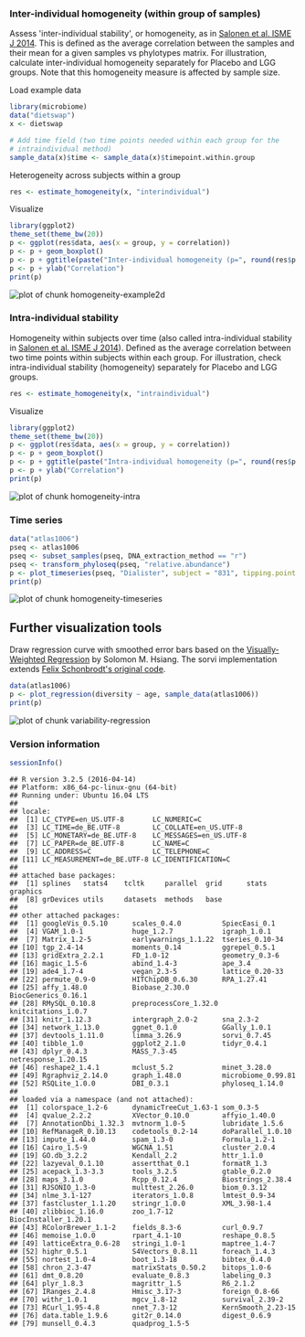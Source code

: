 ### Inter-individual homogeneity (within group of samples)

Assess 'inter-individual stability', or homogeneity, as in [Salonen et al. ISME J 2014](http://www.nature.com/ismej/journal/v8/n11/full/ismej201463a.html). This is defined as the average correlation between the samples and their mean for a given samples vs phylotypes matrix. For illustration, calculate inter-individual homogeneity separately for Placebo and LGG groups. Note that this homogeneity measure is affected by sample size.

Load example data


```r
library(microbiome)
data("dietswap")
x <- dietswap

# Add time field (two time points needed within each group for the 
# intraindividual method)
sample_data(x)$time <- sample_data(x)$timepoint.within.group
```


Heterogeneity across subjects within a group


```r
res <- estimate_homogeneity(x, "interindividual")
```


Visualize


```r
library(ggplot2)
theme_set(theme_bw(20))
p <- ggplot(res$data, aes(x = group, y = correlation))
p <- p + geom_boxplot()
p <- p + ggtitle(paste("Inter-individual homogeneity (p=", round(res$p.value, 6), ")", sep = ""))
p <- p + ylab("Correlation")
print(p)
```

![plot of chunk homogeneity-example2d](figure/homogeneity-example2d-1.png)


### Intra-individual stability

Homogeneity within subjects over time (also called intra-individual stability in [Salonen et al. ISME J 2014](http://www.nature.com/ismej/journal/v8/n11/full/ismej201463a.html)). Defined as the average correlation between two time points within subjects within each group. For illustration, check intra-individual stability (homogeneity) separately for Placebo and LGG groups.


```r
res <- estimate_homogeneity(x, "intraindividual")
```


Visualize


```r
library(ggplot2)
theme_set(theme_bw(20))
p <- ggplot(res$data, aes(x = group, y = correlation))
p <- p + geom_boxplot()
p <- p + ggtitle(paste("Intra-individual homogeneity (p=", round(res$p.value, 6), ")"))
p <- p + ylab("Correlation")
print(p)
```

![plot of chunk homogeneity-intra](figure/homogeneity-intra-1.png)


### Time series


```r
data("atlas1006")
pseq <- atlas1006
pseq <- subset_samples(pseq, DNA_extraction_method == "r")
pseq <- transform_phyloseq(pseq, "relative.abundance")
p <- plot_timeseries(pseq, "Dialister", subject = "831", tipping.point = 0.5)
print(p)
```

![plot of chunk homogeneity-timeseries](figure/homogeneity-timeseries-1.png)


## Further visualization tools

Draw regression curve with smoothed error bars based on
the [Visually-Weighted Regression](http://www.fight-entropy.com/2012/07/visually-weighted-regression.html) by Solomon M. Hsiang. The sorvi implementation extends [Felix Schonbrodt's original code](http://www.nicebread.de/visually-weighted-watercolor-plots-new-variants-please-vote/).


```r
data(atlas1006)
p <- plot_regression(diversity ~ age, sample_data(atlas1006))
print(p)
```

![plot of chunk variability-regression](figure/variability-regression-1.png)

### Version information


```r
sessionInfo()
```

```
## R version 3.2.5 (2016-04-14)
## Platform: x86_64-pc-linux-gnu (64-bit)
## Running under: Ubuntu 16.04 LTS
## 
## locale:
##  [1] LC_CTYPE=en_US.UTF-8       LC_NUMERIC=C              
##  [3] LC_TIME=de_BE.UTF-8        LC_COLLATE=en_US.UTF-8    
##  [5] LC_MONETARY=de_BE.UTF-8    LC_MESSAGES=en_US.UTF-8   
##  [7] LC_PAPER=de_BE.UTF-8       LC_NAME=C                 
##  [9] LC_ADDRESS=C               LC_TELEPHONE=C            
## [11] LC_MEASUREMENT=de_BE.UTF-8 LC_IDENTIFICATION=C       
## 
## attached base packages:
##  [1] splines   stats4    tcltk     parallel  grid      stats     graphics 
##  [8] grDevices utils     datasets  methods   base     
## 
## other attached packages:
##  [1] googleVis_0.5.10      scales_0.4.0          SpiecEasi_0.1        
##  [4] VGAM_1.0-1            huge_1.2.7            igraph_1.0.1         
##  [7] Matrix_1.2-5          earlywarnings_1.1.22  tseries_0.10-34      
## [10] tgp_2.4-14            moments_0.14          ggrepel_0.5.1        
## [13] gridExtra_2.2.1       FD_1.0-12             geometry_0.3-6       
## [16] magic_1.5-6           abind_1.4-3           ape_3.4              
## [19] ade4_1.7-4            vegan_2.3-5           lattice_0.20-33      
## [22] permute_0.9-0         HITChipDB_0.6.30      RPA_1.27.41          
## [25] affy_1.48.0           Biobase_2.30.0        BiocGenerics_0.16.1  
## [28] RMySQL_0.10.8         preprocessCore_1.32.0 knitcitations_1.0.7  
## [31] knitr_1.12.3          intergraph_2.0-2      sna_2.3-2            
## [34] network_1.13.0        ggnet_0.1.0           GGally_1.0.1         
## [37] devtools_1.11.0       limma_3.26.9          sorvi_0.7.45         
## [40] tibble_1.0            ggplot2_2.1.0         tidyr_0.4.1          
## [43] dplyr_0.4.3           MASS_7.3-45           netresponse_1.20.15  
## [46] reshape2_1.4.1        mclust_5.2            minet_3.28.0         
## [49] Rgraphviz_2.14.0      graph_1.48.0          microbiome_0.99.81   
## [52] RSQLite_1.0.0         DBI_0.3.1             phyloseq_1.14.0      
## 
## loaded via a namespace (and not attached):
##  [1] colorspace_1.2-6      dynamicTreeCut_1.63-1 som_0.3-5            
##  [4] qvalue_2.2.2          XVector_0.10.0        affyio_1.40.0        
##  [7] AnnotationDbi_1.32.3  mvtnorm_1.0-5         lubridate_1.5.6      
## [10] RefManageR_0.10.13    codetools_0.2-14      doParallel_1.0.10    
## [13] impute_1.44.0         spam_1.3-0            Formula_1.2-1        
## [16] Cairo_1.5-9           WGCNA_1.51            cluster_2.0.4        
## [19] GO.db_3.2.2           Kendall_2.2           httr_1.1.0           
## [22] lazyeval_0.1.10       assertthat_0.1        formatR_1.3          
## [25] acepack_1.3-3.3       tools_3.2.5           gtable_0.2.0         
## [28] maps_3.1.0            Rcpp_0.12.4           Biostrings_2.38.4    
## [31] RJSONIO_1.3-0         multtest_2.26.0       biom_0.3.12          
## [34] nlme_3.1-127          iterators_1.0.8       lmtest_0.9-34        
## [37] fastcluster_1.1.20    stringr_1.0.0         XML_3.98-1.4         
## [40] zlibbioc_1.16.0       zoo_1.7-12            BiocInstaller_1.20.1 
## [43] RColorBrewer_1.1-2    fields_8.3-6          curl_0.9.7           
## [46] memoise_1.0.0         rpart_4.1-10          reshape_0.8.5        
## [49] latticeExtra_0.6-28   stringi_1.0-1         maptree_1.4-7        
## [52] highr_0.5.1           S4Vectors_0.8.11      foreach_1.4.3        
## [55] nortest_1.0-4         boot_1.3-18           bibtex_0.4.0         
## [58] chron_2.3-47          matrixStats_0.50.2    bitops_1.0-6         
## [61] dmt_0.8.20            evaluate_0.8.3        labeling_0.3         
## [64] plyr_1.8.3            magrittr_1.5          R6_2.1.2             
## [67] IRanges_2.4.8         Hmisc_3.17-3          foreign_0.8-66       
## [70] withr_1.0.1           mgcv_1.8-12           survival_2.39-2      
## [73] RCurl_1.95-4.8        nnet_7.3-12           KernSmooth_2.23-15   
## [76] data.table_1.9.6      git2r_0.14.0          digest_0.6.9         
## [79] munsell_0.4.3         quadprog_1.5-5
```

